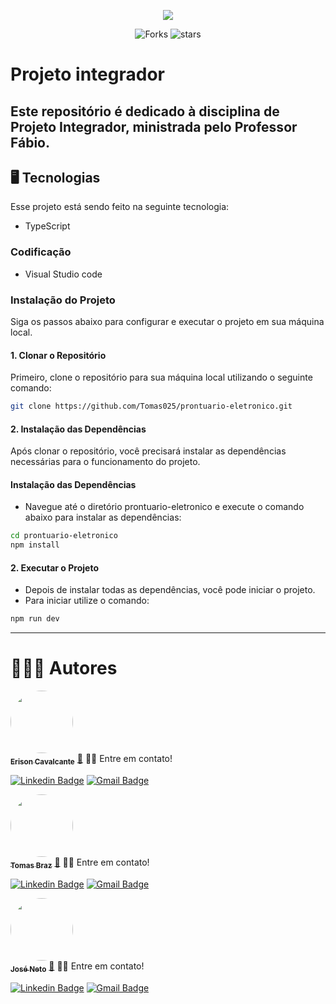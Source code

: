<p align='center'>
	<img src="https://redesolpe.com.br/site/images/banner_ifpe.png" />
</p>
<p align='center'>
  <img src="https://img.shields.io/github/forks/Erysilva98/infraNet?color=%23835afd" alt='Forks'/>
  <img src="https://img.shields.io/github/stars/Erysilva98/infraNet?color=%23835afd" alt='stars'/>
</p>

# Projeto integrador
## Este repositório é dedicado à disciplina de Projeto Integrador, ministrada pelo Professor Fábio.
## 🖥️ Tecnologias
Esse projeto está sendo feito na seguinte tecnologia:
* TypeScript

### Codificação
* Visual Studio code

### Instalação do Projeto

Siga os passos abaixo para configurar e executar o projeto em sua máquina local.

#### 1. Clonar o Repositório

Primeiro, clone o repositório para sua máquina local utilizando o seguinte comando:

```bash
git clone https://github.com/Tomas025/prontuario-eletronico.git
```
#### 2. Instalação das Dependências
Após clonar o repositório, você precisará instalar as dependências necessárias para o funcionamento do projeto.

#### Instalação das Dependências
* Navegue até o diretório prontuario-eletronico e execute o comando abaixo para instalar as dependências:
```bash
cd prontuario-eletronico
npm install
```

#### 2. Executar o Projeto
* Depois de instalar todas as dependências, você pode iniciar o projeto.
* Para iniciar utilize o comando:
```bash
npm run dev
```

---
# 👩🏼‍💻 Autores

<a href="https://github.com/erison7596/">
 <img style="border-radius: 50%;" src="https://avatars.githubusercontent.com/u/41303655?v=4" width="100px;" alt=""/>
 <br />
 <sub><b>Erison Cavalcante</b></sub></a> <a href="https://github.com/erison7596/" title="github">🚀</a>
👋🏽 Entre em contato!

 [![Linkedin Badge](https://img.shields.io/badge/-LinkedIn-blue?style=flat-square&logo=Linkedin&logoColor=white&link=https://www.linkedin.com/in/erison-cavalcante-9402a714a/)](https://www.linkedin.com/in/erison-cavalcante-9402a714a/) [![Gmail Badge](https://img.shields.io/badge/-Gmail-c14438?style=flat-square&logo=Gmail&logoColor=white&link=mailto:erison7596@gmail.com)](mailto:erison7596@gmail.com) 

<a href="https://github.com/Tomas025">
 <img style="border-radius: 50%;" src="https://avatars.githubusercontent.com/u/69928207?v=4" width="100px;" alt=""/>
 <br />
 <sub><b>Tomas Braz</b></sub></a> <a href="https://github.com/Tomas025/" title="github">🚀</a>
👋🏽 Entre em contato!

 [![Linkedin Badge](https://img.shields.io/badge/-LinkedIn-blue?style=flat-square&logo=Linkedin&logoColor=white&link=#)](https://www.linkedin.com/in/#/) [![Gmail Badge](https://img.shields.io/badge/-Gmail-c14438?style=flat-square&logo=Gmail&logoColor=white&link=mailto:#)](mailto:#) 

 <a href="https://github.com/JoseNNeto">
 <img style="border-radius: 50%;" src="https://avatars.githubusercontent.com/u/64179002?v=4" width="100px;" alt=""/>
 <br />
 <sub><b>José Neto</b></sub></a> <a href="https://github.com/JoseNNeto/" title="github">🚀</a>
👋🏽 Entre em contato!

 [![Linkedin Badge](https://img.shields.io/badge/-LinkedIn-blue?style=flat-square&logo=Linkedin&logoColor=white&link=#)](https://www.linkedin.com/in/jose-nunes-de-almeida-neto/) [![Gmail Badge](https://img.shields.io/badge/-Gmail-c14438?style=flat-square&logo=Gmail&logoColor=white&link=mailto:#)](mailto:josenunesalmeidaneto@gmail.com) 